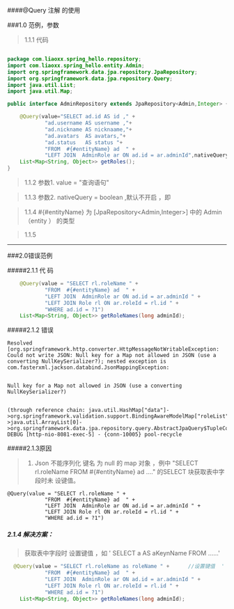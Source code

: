 ####@Query 注解 的使用

###1.0 范例，参数

> 1.1.1  代码

````java 

package com.liaoxx.spring_hello.repository;
import com.liaoxx.spring_hello.entity.Admin;
import org.springframework.data.jpa.repository.JpaRepository;
import org.springframework.data.jpa.repository.Query;
import java.util.List;
import java.util.Map;

public interface AdminRepository extends JpaRepository<Admin,Integer> {

    @Query(value="SELECT ad.id AS id ," +
            "ad.username AS username ,"+
            "ad.nickname AS nicknaame,"+
            "ad.avatars  AS avatars,"+
            "ad.status   AS status "+
            "FROM  #{#entityName} ad  " +
            "LEFT JOIN  AdminRole ar ON ad.id = ar.adminId",nativeQuery = true)
    List<Map<String, Object>> getRoles();
}

````

> 1.1.2 参数1.  value = "查询语句"

> 1.1.3 参数2.  nativeQuery =  boolean  ,默认不开启 ，即  

> 1.1.4  #{#entityName}  为 [JpaRepository<Admin,Integer>]  中的 Admin （entity ） 的类型

> 1.1.5  


**********************************

###2.0错误范例


#####2.1.1 代 码
````java
    @Query(value = "SELECT rl.roleName " +
            "FROM  #{#entityName} ad  " +
            "LEFT JOIN  AdminRole ar ON ad.id = ar.adminId " +
            "LEFT JOIN Role rl ON ar.roleId = rl.id " +
            "WHERE ad.id = ?1")
    List<Map<String, Object>> getRoleNames(long adminId);
````
#####2.1.2 错误

```text
Resolved [org.springframework.http.converter.HttpMessageNotWritableException: Could not write JSON: Null key for a Map not allowed in JSON (use a converting NullKeySerializer?); nested exception is com.fasterxml.jackson.databind.JsonMappingException:


Null key for a Map not allowed in JSON (use a converting NullKeySerializer?)


(through reference chain: java.util.HashMap["data"]->org.springframework.validation.support.BindingAwareModelMap["roleList"]->java.util.ArrayList[0]->org.springframework.data.jpa.repository.query.AbstractJpaQuery$TupleConverter$TupleBackedMap["null"])]
DEBUG [http-nio-8081-exec-5] - {conn-10005} pool-recycle
```

#####2.1.3原因

> 1. Json 不能序列化  键名 为 null  的 map 对象 ，例中 "SELECT rl.roleName FROM  #{#entityName} ad  ...." 的SELECT 块获取表中字段时未 设键值。

```
@Query(value = "SELECT rl.roleName " +
            "FROM  #{#entityName} ad  " +
            "LEFT JOIN  AdminRole ar ON ad.id = ar.adminId " +
            "LEFT JOIN Role rl ON ar.roleId = rl.id " +
            "WHERE ad.id = ?1")
```


##### 2.1.4 解决方案： 

> 获取表中字段时 设置键值  ，如 ' SELECT  a  AS   aKeynName  FROM ......'


````java
  @Query(value = "SELECT rl.roleName as roleName " +      //设置键值  ' SELECT  a  AS   aKeynName  FROM ......
            "FROM  #{#entityName} ad  " +
            "LEFT JOIN  AdminRole ar ON ad.id = ar.adminId " +
            "LEFT JOIN Role rl ON ar.roleId = rl.id " +
            "WHERE ad.id = ?1")
    List<Map<String, Object>> getRoleNames(long adminId);
````






